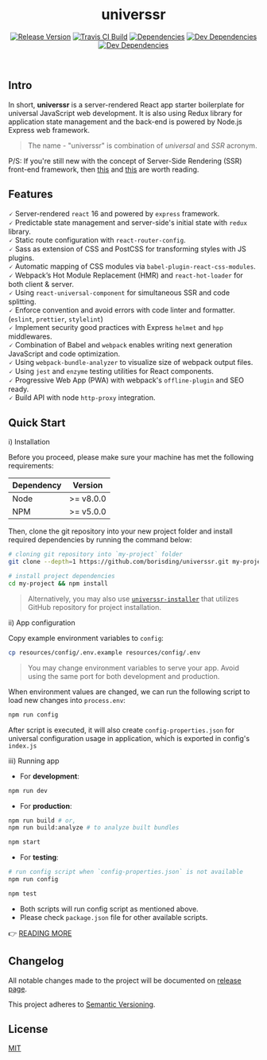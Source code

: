 <h1 align="center">universsr</h1>


<p align="center">
<a href="https://github.com/borisding/universsr"><img src="https://img.shields.io/github/release/borisding/universsr.svg" alt="Release Version"></a>
<a href="https://travis-ci.org/borisding/universsr"><img src="https://travis-ci.org/borisding/universsr.svg?branch=master" alt="Travis CI Build"></a>
<a href="https://david-dm.org/borisding/universsr"><img src="https://david-dm.org/borisding/universsr/status.svg" alt="Dependencies"></a>
<a href="https://david-dm.org/borisding/universsr?type=dev"><img src="https://david-dm.org/borisding/universsr/dev-status.svg" alt="Dev Dependencies"></a>
<a href="https://raw.githubusercontent.com/borisding/universsr/master/LICENSE"><img src="https://img.shields.io/badge/license-MIT-blue.svg" alt="Dev Dependencies"></a>
</p>

<br/>

## Intro

In short, **universsr** is a server-rendered React app starter boilerplate for universal JavaScript web development.
It is also using Redux library for application state management and the back-end is powered by Node.js Express web framework.

> The name - "universsr" is combination of _universal_ and _SSR_ acronym.

P/S: If you're still new with the concept of Server-Side Rendering (SSR) front-end framework, then [this](https://medium.freecodecamp.org/demystifying-reacts-server-side-render-de335d408fe4) and [this](https://cdb.reacttraining.com/universal-javascript-4761051b7ae9) are worth reading.


## Features

🗸 Server-rendered `react` 16 and powered by `express` framework.<br/>
🗸 Predictable state management and server-side's initial state with `redux` library.<br/>
🗸 Static route configuration with `react-router-config`.<br/>
🗸 Sass as extension of CSS and PostCSS for transforming styles with JS plugins.<br/>
🗸 Automatic mapping of CSS modules via `babel-plugin-react-css-modules`.<br/>
🗸 Webpack’s Hot Module Replacement (HMR) and `react-hot-loader` for both client & server.<br/>
🗸 Using `react-universal-component` for simultaneous SSR and code splitting.<br/>
🗸 Enforce convention and avoid errors with code linter and formatter. (`eslint`, `prettier`, `stylelint`)<br/>
🗸 Implement security good practices with Express `helmet` and `hpp` middlewares.<br/>
🗸 Combination of Babel and `webpack` enables writing next generation JavaScript and code optimization.<br/>
🗸 Using `webpack-bundle-analyzer` to visualize size of webpack output files.<br/>
🗸 Using `jest` and `enzyme` testing utilities for React components.<br/>
🗸 Progressive Web App (PWA) with webpack's `offline-plugin` and SEO ready.<br/>
🗸 Build API with node `http-proxy` integration.

## Quick Start

i) Installation

Before you proceed, please make sure your machine has met the following requirements:

| Dependency |  Version  |
| ---------- | :-------: |
| Node       | >= v8.0.0 |
| NPM        | >= v5.0.0 |

Then, clone the git repository into your new project folder and install required dependencies by running the command below:

```bash
# cloning git repository into `my-project` folder
git clone --depth=1 https://github.com/borisding/universsr.git my-project

# install project dependencies
cd my-project && npm install
```

> Alternatively, you may also use [`universsr-installer`](https://github.com/borisding/universsr-installer) that utilizes GitHub repository for project installation.

ii) App configuration

Copy example environment variables to `config`:

```bash
cp resources/config/.env.example resources/config/.env
```

> You may change environment variables to serve your app. Avoid using the same port for both development and production.

When environment values are changed, we can run the following script to load new changes into `process.env`:

```bash
npm run config
```

After script is executed, it will also create `config-properties.json` for universal configuration usage in application, which is exported in config's `index.js`

iii) Running app

- For **development**:

```bash
npm run dev
```

- For **production**:

```bash
npm run build # or,
npm run build:analyze # to analyze built bundles

npm start
```

- For **testing**:
```bash
# run config script when `config-properties.json` is not available
npm run config

npm test
```

- Both scripts will run config script as mentioned above.
- Please check `package.json` file for other available scripts.

👉 [READING MORE](https://github.com/borisding/universsr/tree/master/resources/GUIDE.md)

## Changelog
All notable changes made to the project will be documented on [release page](https://github.com/borisding/universsr/releases).

This project adheres to [Semantic Versioning](http://semver.org/).

## License

[MIT](https://raw.githubusercontent.com/borisding/universsr/master/LICENSE)
